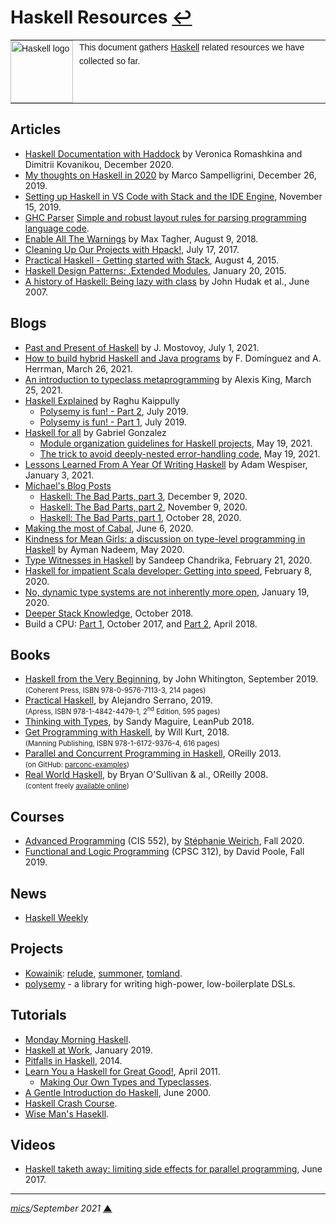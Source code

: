 # <span id="top">Haskell Resources</span> <span style="size:25%;"><a href="README.md">↩</a></span>

<table style="font-family:Helvetica,Arial;font-size:14px;line-height:1.6;">
  <tr>
  <td style="border:0;padding:0 10px 0 0;min-width:100px;"><a href="https://www.haskell.org/" rel="external"><img style="border:0;" src="https://wiki.haskell.org/wikiupload/6/62/Double_lambda.png" width="100" alt="Haskell logo"/></a></td>
  <td style="border:0;padding:0;vertical-align:text-top;">This document gathers <a href="https://www.haskell.org/" rel="external">Haskell</a> related resources we have collected so far.
  </td>
  </tr>
</table>

## <span id="articles">Articles</span>

- [Haskell Documentation with Haddock][article_haddock] by Veronica Romashkina and Dimitrii Kovanikou, December 2020.
- [My thoughts on Haskell in 2020][article_sampellegrini] by Marco Sampelligrini, December 26, 2019.
- [Setting up Haskell in VS Code with Stack and the IDE Engine][article_doig], November 15, 2019.
- [GHC Parser][ghc_parser]
[Simple and robust layout rules for parsing programming language code][article_abela].
- [Enable All The Warnings][article_tagher] by Max Tagher, August 9, 2018.
- [Cleaning Up Our Projects with Hpack!][article_hpack], July 17, 2017.
- [Practical Haskell - Getting started with Stack][article_seanhess], August 4, 2015.
- [Haskell Design Patterns: .Extended Modules][article_jaspervdj], January 20, 2015.
- [A history of Haskell: Being lazy with class][article_hudack] by John Hudak et al., June 2007.

## <span id="blogs">Blogs</span>

- [Past and Present of Haskell](blog_mostovoy) by J. Mostovoy, July 1, 2021.
- [How to build hybrid Haskell and Java programs](blog_dominguez) by F. Domínguez and A. Herrman, March 26, 2021.
- [An introduction to typeclass metaprogramming][blog_king] by Alexis King, March 25, 2021.
- [Haskell Explained](https://haskell-explained.gitlab.io/blog/) by Raghu Kaippully
  - [Polysemy is fun! - Part 2](https://haskell-explained.gitlab.io/blog/posts/2019/07/31/polysemy-is-cool-part-2/), July 2019.
  - [Polysemy is fun! - Part 1](https://haskell-explained.gitlab.io/blog/posts/2019/07/28/polysemy-is-cool-part-1/), July 2019.
- [Haskell for all](https://www.haskellforall.com/) by Gabriel Gonzalez
  - [Module organization guidelines for Haskell projects](https://www.haskellforall.com/2021/05/module-organization-guidelines-for.html), May 19, 2021.
  - [The trick to avoid deeply-nested error-handling code](https://www.haskellforall.com/2021/05/the-trick-to-avoid-deeply-nested-error.html), May 19, 2021.
- [Lessons Learned From A Year Of Writing Haskell](https://wespiser.com/posts/2021-01-03-Lessons-Learned-From-A-Year-Of-Haskell.html) by Adam Wespiser, January 3, 2021.
- [Michael's Blog Posts](https://www.snoyman.com/blog)
  - [Haskell: The Bad Parts, part 3](https://www.snoyman.com/blog/2020/12/haskell-bad-parts-3/), December 9, 2020.
  - [Haskell: The Bad Parts, part 2](https://www.snoyman.com/blog/2020/11/haskell-bad-parts-2/), November 9, 2020.
  - [Haskell: The Bad Parts, part 1](https://www.snoyman.com/blog/2020/10/haskell-bad-parts-1/), October 28, 2020.
- [Making the most of Cabal][blog_lau], June 6, 2020.
-  [Kindness for Mean Girls: a discussion on type-level programming in Haskell][blog_nadeem] by Ayman Nadeem, May 2020.
- [Type Witnesses in Haskell](https://serokell.io/blog/haskell-type-level-witness) by Sandeep Chandrika, February 21, 2020.
- [Haskell for impatient Scala developer: Getting into speed][blog_msitko], February 8, 2020.
- [No, dynamic type systems are not inherently more open](https://lexi-lambda.github.io/blog/2020/01/19/no-dynamic-type-systems-are-not-inherently-more-open/), January 19, 2020.
- [Deeper Stack Knowledge][blog_deeper_stack], October 2018.
- Build a CPU: [Part 1](https://yager.io/CPU/CPU2.html), October 2017, and [Part 2](https://yager.io/CPU/CPU2.html), April 2018.

## <span id="books">Books</span>

- [Haskell from the Very Beginning][book_very_beginning], by John Whitington, September 2019.<br/><span style="font-size:80%;">(Coherent Press, ISBN 978-0-9576-7113-3, 214 pages)</span>
- [Practical Haskell][book_practical_haskell], by Alejandro Serrano, 2019.</br><span style="font-size:80%;">(Apress, ISBN 978-1-4842-4479-1, 2<sup>nd</sup> Edition, 595 pages)</span>
- [Thinking with Types][book_thinking_with_types], by Sandy Maguire, LeanPub 2018.
- [Get Programming with Haskell][book_get_programming], by Will Kurt, 2018.<br/><span style="font-size:80%;">(Manning Publishing, ISBN 978-1-6172-9376-4, 616 pages)</span>
- [Parallel and Concurrent Programming in Haskell][parconc_book], OReilly 2013.<br/><span style="font-size:80%;">(on GitHub: [parconc-examples][parconc_examples])</span>
- [Real World Haskell][book_real_world], by Bryan O'Sullivan &amp; al., OReilly 2008.<br/><span style="font-size:80%;">(content freely [available online](http://book.realworldhaskell.org/))</span>

## <span id="courses">Courses</span>

- [Advanced Programming](https://www.cis.upenn.edu/~cis552/current/) (CIS 552), by [Stéphanie Weirich](https://www.cis.upenn.edu/~sweirich/), Fall 2020.
- [Functional and Logic Programming](https://www.cs.ubc.ca/~poole/cs312/2019/) (CPSC 312), by David Poole, Fall 2019.

## <span id="news">News</span>

- [Haskell Weekly][haskell_weekly]

## <span id="projects">Projects</span>

- [Kowainik][kowainik_github]: [relude][kowainik_relude],  [summoner][kowainik_summoner], [tomland][kowainik_tomland].
- [polysemy](https://github.com/polysemy-research/polysemy) - a library for writing high-power, low-boilerplate DSLs.

## <span id="tutorials">Tutorials</span>

- [Monday Morning Haskell][tuto_mmhaskell].
- [Haskell at Work][tuto_haskell_at_work], January 2019.
- [Pitfalls in Haskell][haskell_pitfalls], 2014.
- [Learn You a Haskell for Great Good!][learn_you_haskell], April 2011.
  - [Making Our Own Types and Typeclasses](http://learnyouahaskell.com/making-our-own-types-and-typeclasses).
- [A Gentle Introduction do Haskell][haskell_tutorial], June 2000.
- [Haskell Crash Course](https://yager.io/CrashCourse/Haskell.html).
- [Wise Man's Hasekll](https://andre.tips/wmh/).

## <span id="videos">Videos</span>

- [Haskell taketh away: limiting side effects for parallel programming][video_newton], June 2017.

***

*[mics](https://lampwww.epfl.ch/~michelou/)/September 2021* [**&#9650;**](#top)
<span id="bottom">&nbsp;</span>

<!-- link refs -->

[article_abela]: http://www.cse.chalmers.se/~abela/master/layout-parsing.html
[article_doig]: https://medium.com/@dogwith1eye/setting-up-haskell-in-vs-code-with-stack-and-the-ide-engine-81d49eda3ecf
[article_haddock]: https://kowainik.github.io/posts/haddock-tips
[article_hpack]: https://mmhaskell.com/blog/2017/7/17/cleaning-up-our-projects-with-hpack
[article_hudack]: https://www.researchgate.net/publication/221501761_A_history_of_Haskell_Being_lazy_with_class]
[article_jaspervdj]: https://jaspervdj.be/posts/2015-01-20-haskell-design-patterns-extended-modules.html
[article_sampellegrini]: https://alpacaaa.net/thoughts-on-haskell-2020/
[article_seanhess]: https://seanhess.github.io/2015/08/04/practical-haskell-getting-started.html
[article_tagher]: https://medium.com/mercury-bank/enable-all-the-warnings-a0517bc081c3
[blog_deeper_stack]: https://mmhaskell.com/blog/2018/10/8/deeper-stack-knowledge
[blog_dominguez]: https://www.tweag.io/blog/2021-03-25-haskell-java/
[blog_king]: https://lexi-lambda.github.io/blog/2021/03/25/an-introduction-to-typeclass-metaprogramming/
[blog_lau]: https://lukelau.me/haskell/posts/making-the-most-of-cabal/
[blog_msitko]: https://msitko.pl/blog/2020/02/08/haskell-getting-into-speed.html
[blog_nadeem]: https://www.aymannadeem.com/haskell/2020/05/15/Kindness-for-Mean-Girls.html
[book_get_programming]: https://www.manning.com/books/get-programming-with-haskell
[blog_mostovoy]: https://serokell.io/blog/past-and-present-of-haskell
[book_practical_haskell]: https://www.apress.com/gp/book/9781484244791
[book_real_world]: http://book.realworldhaskell.org/
[book_thinking_with_types]: https://leanpub.com/thinking-with-types
[book_very_beginning]: https://www.bookdepository.com/Haskell-from-Very-Beginning-John-Whitington/9780957671133
[ghc_parser]: https://gitlab.haskell.org/ghc/ghc/wikis/commentary/compiler/parser
[haskell_weekly]: https://haskellweekly.news/newsletter.html
[kowainik_github]: https://kowainik.github.io/
[kowainik_relude]: https://kowainik.github.io/projects/relude
[kowainik_summoner]: https://kowainik.github.io/projects/summoner
[kowainik_tomland]: https://kowainik.github.io/projects/tomland
[haskell_pitfalls]: http://users.jyu.fi/~sapekiis/haskell-pitfalls/
[haskell_tutorial]: https://www.haskell.org/tutorial/index.html
[learn_you_haskell]: http://learnyouahaskell.com/chapters
[parconc_book]: https://simonmar.github.io/pages/pcph.html
[parconc_examples]: https://github.com/simonmar/parconc-examples
[tuto_haskell_at_work]: https://haskell-at-work.com/
[tuto_mmhaskell]: https://mmhaskell.com/
[video_newton]: https://youtu.be/lC5UWG5N8oY
